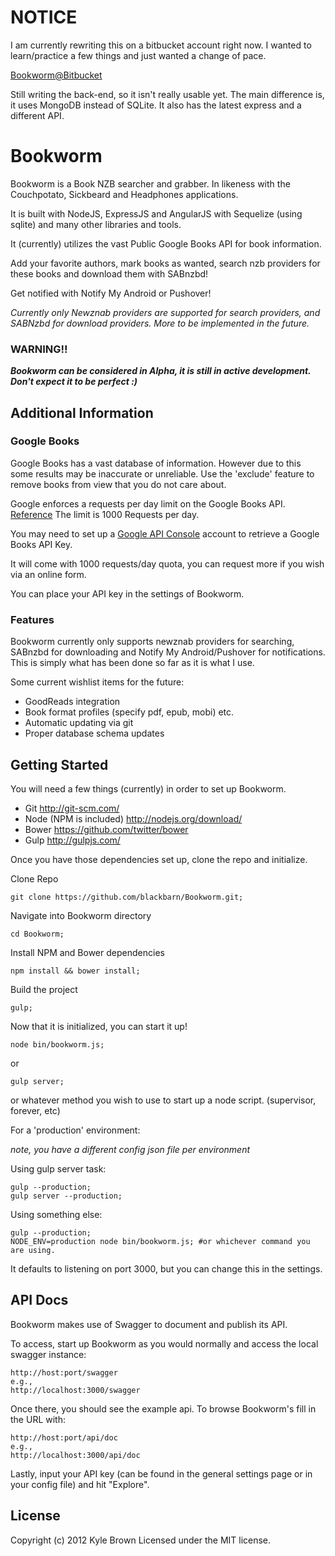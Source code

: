 # NOTICE

I am currently rewriting this on a bitbucket account right now. I wanted to learn/practice a few things and just wanted a change of pace.

[Bookworm@Bitbucket](https://bitbucket.org/blackbarn/bookworm)

Still writing the back-end, so it isn't really usable yet. The main difference is, it uses MongoDB instead of SQLite. It also has the latest express and a different API.


# Bookworm

Bookworm is a Book NZB searcher and grabber. In likeness with the Couchpotato, Sickbeard and Headphones applications.

It is built with NodeJS, ExpressJS and AngularJS with Sequelize (using sqlite) and many other libraries and tools.

It (currently) utilizes the vast Public Google Books API for book information.

Add your favorite authors, mark books as wanted, search nzb providers for these books and download them with SABnzbd!

Get notified with Notify My Android or Pushover!

_Currently only Newznab providers are supported for search providers, and SABNzbd for download providers. More to be implemented in the future._

### WARNING!!
**_Bookworm can be considered in Alpha, it is still in active development. Don't expect it to be perfect :)_**

## Additional Information

### Google Books

Google Books has a vast database of information. However due to this some results may be inaccurate or unreliable. Use the 'exclude' feature to remove books from view that you do not care about.

Google enforces a requests per day limit on the Google Books API.
[Reference](http://productforums.google.com/forum/#!msg/books-api/64GYbc9sRW4/jD8CNdpcPhMJ)
The limit is 1000 Requests per day.

You may need to set up a [Google API Console](https://code.google.com/apis/console/) account to retrieve a Google Books API Key.

It will come with 1000 requests/day quota, you can request more if you wish via an online form.

You can place your API key in the settings of Bookworm.

### Features

Bookworm currently only supports newznab providers for searching, SABnzbd for downloading and Notify My Android/Pushover for notifications. This is simply what has been done so far as it is what I use.

Some current wishlist items for the future:
* GoodReads integration
* Book format profiles (specify pdf, epub, mobi) etc.
* Automatic updating via git
* Proper database schema updates

## Getting Started

You will need a few things (currently) in order to set up Bookworm.

* Git http://git-scm.com/
* Node (NPM is included) http://nodejs.org/download/
* Bower https://github.com/twitter/bower
* Gulp http://gulpjs.com/

Once you have those dependencies set up, clone the repo and initialize.

Clone Repo
```
git clone https://github.com/blackbarn/Bookworm.git;
```
Navigate into Bookworm directory
```
cd Bookworm;
```
Install NPM and Bower dependencies
```
npm install && bower install;
```
Build the project
```
gulp;
```

Now that it is initialized, you can start it up!
```
node bin/bookworm.js;
```
or
```
gulp server;
```
or whatever method you wish to use to start up a node script. (supervisor, forever, etc)

For a 'production' environment:

_note, you have a different config json file per environment_

Using gulp server task:
```
gulp --production;
gulp server --production;
```

Using something else:
```
gulp --production;
NODE_ENV=production node bin/bookworm.js; #or whichever command you are using.
```

It defaults to listening on port 3000, but you can change this in the settings.

## API Docs
Bookworm makes use of Swagger to document and publish its API.

To access, start up Bookworm as you would normally and access the local swagger instance:
```
http://host:port/swagger
e.g.,
http://localhost:3000/swagger
```
Once there, you should see the example api. To browse Bookworm's fill in the URL with:
```
http://host:port/api/doc
e.g.,
http://localhost:3000/api/doc
```
Lastly, input your API key (can be found in the general settings page or in your config file) and hit "Explore".

## License
Copyright (c) 2012 Kyle Brown
Licensed under the MIT license.

